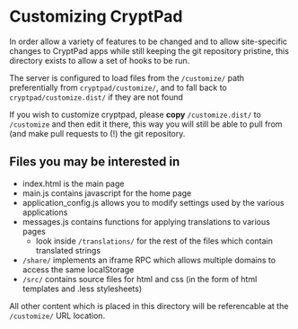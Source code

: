 <!--
SPDX-FileCopyrightText: 2023 XWiki CryptPad Team <contact@cryptpad.org> and contributors

SPDX-License-Identifier: AGPL-3.0-or-later
-->

# Customizing CryptPad

In order allow a variety of features to be changed and to allow site-specific changes
to CryptPad apps while still keeping the git repository pristine, this directory exists
to allow a set of hooks to be run.

The server is configured to load files from the `/customize/` path preferentially from
`cryptpad/customize/`, and to fall back to `cryptpad/customize.dist/` if they are not found

If you wish to customize cryptpad, please **copy**
`/customize.dist/` to `/customize` and then edit it there, this way you will still be able
to pull from (and make pull requests to (!) the git repository. 

## Files you may be interested in

* index.html is the main page
* main.js contains javascript for the home page
* application_config.js allows you to modify settings used by the various applications
* messages.js contains functions for applying translations to various pages
  * look inside `/translations/` for the rest of the files which contain translated strings
* `/share/` implements an iframe RPC which allows multiple domains to access the same localStorage
* `/src/` contains source files for html and css (in the form of html templates and .less stylesheets)

All other content which is placed in this directory will be referencable at the `/customize/`
URL location.
